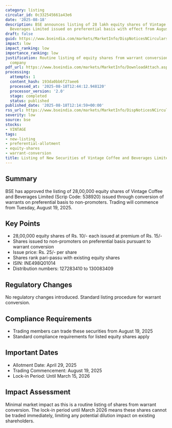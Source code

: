 ```yaml
---
category: listing
circular_id: 0c332545661a43e6
date: '2025-08-18'
description: BSE announces listing of 28 lakh equity shares of Vintage Coffee and
  Beverages Limited issued on preferential basis with effect from August 19, 2025.
draft: false
guid: https://www.bseindia.com/markets/MarketInfo/DispNoticesNCirculars.aspx?Noticeid={78F94AFD-D6B3-4653-BF96-DF63B3EEF2AE}&noticeno=20250818-26&dt=08/18/2025&icount=26&totcount=30&flag=0
impact: low
impact_ranking: low
importance_ranking: low
justification: Routine listing of equity shares from warrant conversion for a single
  company
pdf_url: https://www.bseindia.com/markets/MarketInfo/DownloadAttach.aspx?id=20250818-26&attachedId=
processing:
  attempts: 1
  content_hash: 193da0bb6f27aee6
  processed_at: '2025-08-18T12:44:12.948120'
  processor_version: '2.0'
  stage: completed
  status: published
published_date: '2025-08-18T12:14:59+00:00'
rss_url: https://www.bseindia.com/markets/MarketInfo/DispNoticesNCirculars.aspx?Noticeid={78F94AFD-D6B3-4653-BF96-DF63B3EEF2AE}&noticeno=20250818-26&dt=08/18/2025&icount=26&totcount=30&flag=0
severity: low
source: bse
stocks:
- VINTAGE
tags:
- new-listing
- preferential-allotment
- equity-shares
- warrant-conversion
title: Listing of New Securities of Vintage Coffee and Beverages Limited
---
```


## Summary

BSE has approved the listing of 28,00,000 equity shares of Vintage Coffee and Beverages Limited (Scrip Code: 538920) issued through conversion of warrants on preferential basis to non-promoters. Trading will commence from Tuesday, August 19, 2025.

## Key Points

- 28,00,000 equity shares of Rs. 10/- each issued at premium of Rs. 15/-
- Shares issued to non-promoters on preferential basis pursuant to warrant conversion
- Issue price: Rs. 25/- per share
- Shares rank pari-passu with existing equity shares
- ISIN: INE498Q01014
- Distribution numbers: 127283410 to 130083409

## Regulatory Changes

No regulatory changes introduced. Standard listing procedure for warrant conversion.

## Compliance Requirements

- Trading members can trade these securities from August 19, 2025
- Standard compliance requirements for listed equity shares apply

## Important Dates

- Allotment Date: April 29, 2025
- Trading Commencement: August 19, 2025
- Lock-in Period: Until March 15, 2026

## Impact Assessment

Minimal market impact as this is a routine listing of shares from warrant conversion. The lock-in period until March 2026 means these shares cannot be traded immediately, limiting any potential dilution impact on existing shareholders.
